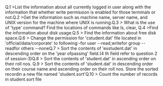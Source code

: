 Q.1  >List the information about all currently logged in user along with the information that whether write permission is enabled for those terminals or not.Q.2  >Get the information such as machine name, server name, and UNIX version for the  machine where UNIX is running.Q.3 > What is the use of 'type' command? Find the locations of commands like ls, clear, Q.4  >Find the information about disk usage.Q.5 > Find the information about free disk space.Q.6 > Change the permission for 'cstudent.dat' file located in 'official/data/corporate'  to following:-for user  --read,writefor group --readfor others --noneQ.7 > Sort the contents of 'exstudent.dat' in descending order on the 'year ofpassing' field.(4 th field refer to question 2 of session-3)Q.8 > Sort the contents of 'student.dat' in ascending order on their roll nos. Q.9 > Sort the contents of 'student.dat' in descending order on their course name and ascending order on their roll nos. Store the sorted recordin a new file named 'student.sort'Q.10 > Count the number of records in student.sort file
